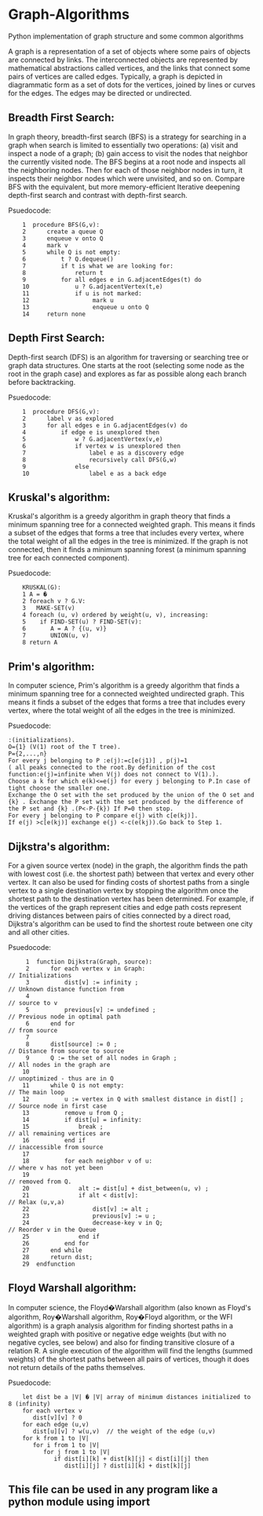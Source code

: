 Graph-Algorithms
================

Python implementation of graph structure and some common algorithms

A graph is a representation of a set of objects where some pairs of objects are connected by links. The interconnected objects are represented by mathematical abstractions called vertices, and the links that connect some pairs of vertices are called edges. Typically, a graph is depicted in diagrammatic form as a set of dots for the vertices, joined by lines or curves for the edges. 
The edges may be directed or undirected.

Breadth First Search:
-----------------------

In graph theory, breadth-first search (BFS) is a strategy for searching in a graph when search is limited to essentially two operations: (a) visit and inspect a node of a graph; (b) gain access to visit the nodes that neighbor the currently visited node. The BFS begins at a root node and inspects all the neighboring nodes. Then for each of those neighbor nodes in turn, it inspects their neighbor nodes which were unvisited, and so on. Compare BFS with the equivalent, but more memory-efficient Iterative deepening depth-first search and contrast with depth-first search.

Psuedocode:

		1  procedure BFS(G,v):
		2      create a queue Q
		3      enqueue v onto Q
		4      mark v
		5      while Q is not empty:
		6          t ? Q.dequeue()
		7          if t is what we are looking for:
		8              return t
		9          for all edges e in G.adjacentEdges(t) do
		10             u ? G.adjacentVertex(t,e)
		11             if u is not marked:
		12                  mark u
		13                  enqueue u onto Q
		14     return none

Depth First Search:
----------------------

Depth-first search (DFS) is an algorithm for traversing or searching tree or graph data structures. One starts at the root (selecting some node as the root in the graph case) and explores as far as possible along each branch before backtracking.

Psuedocode:

		1  procedure DFS(G,v):
		2      label v as explored
		3      for all edges e in G.adjacentEdges(v) do
		4          if edge e is unexplored then
		5              w ? G.adjacentVertex(v,e)
		6              if vertex w is unexplored then
		7                  label e as a discovery edge
		8                  recursively call DFS(G,w)
		9              else
		10                 label e as a back edge

Kruskal's algorithm:
----------------------

Kruskal's algorithm is a greedy algorithm in graph theory that finds a minimum spanning tree for a connected weighted graph. This means it finds a subset of the edges that forms a tree that includes every vertex, where the total weight of all the edges in the tree is minimized. If the graph is not connected, then it finds a minimum spanning forest (a minimum spanning tree for each connected component).

Psuedocode:

		KRUSKAL(G):
		1 A = �
		2 foreach v ? G.V:
		3   MAKE-SET(v)
		4 foreach (u, v) ordered by weight(u, v), increasing:
		5    if FIND-SET(u) ? FIND-SET(v):
		6       A = A ? {(u, v)}
		7       UNION(u, v)
		8 return A

Prim's algorithm:
----------------------

In computer science, Prim's algorithm is a greedy algorithm that finds a minimum spanning tree for a connected weighted undirected graph. This means it finds a subset of the edges that forms a tree that includes every vertex, where the total weight of all the edges in the tree is minimized. 

Psuedocode:


    :(initializations).
    O={1} (V(1) root of the T tree).
    P={2,...,n}
    For every j belonging to P :e(j):=c[e(j1)] , p(j)=1
    ( all peaks connected to the root.By definition of the cost function:e(j)=infinite when V(j) does not connect to V(1).).
    Choose a k for which e(k)<=e(j) for every j belonging to P.In case of tight choose the smaller one.
    Exchange the O set with the set produced by the union of the O set and {k} . Exchange the P set with the set produced by the difference of the P set and {k} .(P<-P-{k}) If P=0 then stop.
    For every j belonging to P compare e(j) with c[e(kj)].
    If e(j) >c[e(kj)] exchange e(j) <-c(e(kj)).Go back to Step 1.

Dijkstra's algorithm:
----------------------

For a given source vertex (node) in the graph, the algorithm finds the path with lowest cost (i.e. the shortest path) between that vertex and every other vertex. It can also be used for finding costs of shortest paths from a single vertex to a single destination vertex by stopping the algorithm once the shortest path to the destination vertex has been determined. For example, if the vertices of the graph represent cities and edge path costs represent driving distances between pairs of cities connected by a direct road, Dijkstra's algorithm can be used to find the shortest route between one city and all other cities.

Psuedocode:

		 1  function Dijkstra(Graph, source):
		 2      for each vertex v in Graph:                                // Initializations
		 3          dist[v] := infinity ;                                  // Unknown distance function from 
		 4                                                                 // source to v
		 5          previous[v] := undefined ;                             // Previous node in optimal path
		 6      end for                                                    // from source
		 7      
		 8      dist[source] := 0 ;                                        // Distance from source to source
		 9      Q := the set of all nodes in Graph ;                       // All nodes in the graph are
		10                                                                 // unoptimized - thus are in Q
		11      while Q is not empty:                                      // The main loop
		12          u := vertex in Q with smallest distance in dist[] ;    // Source node in first case
		13          remove u from Q ;
		14          if dist[u] = infinity:
		15              break ;                                            // all remaining vertices are
		16          end if                                                 // inaccessible from source
		17          
		18          for each neighbor v of u:                              // where v has not yet been 
		19                                                                 // removed from Q.
		20              alt := dist[u] + dist_between(u, v) ;
		21              if alt < dist[v]:                                  // Relax (u,v,a)
		22                  dist[v] := alt ;
		23                  previous[v] := u ;
		24                  decrease-key v in Q;                           // Reorder v in the Queue
		25              end if
		26          end for
		27      end while
		28      return dist;
		29  endfunction

Floyd Warshall algorithm:
--------------------------

In computer science, the Floyd�Warshall algorithm (also known as Floyd's algorithm, Roy�Warshall algorithm, Roy�Floyd algorithm, or the WFI algorithm) is a graph analysis algorithm for finding shortest paths in a weighted graph with positive or negative edge weights (but with no negative cycles, see below) and also for finding transitive closure of a relation R. A single execution of the algorithm will find the lengths (summed weights) of the shortest paths between all pairs of vertices, though it does not return details of the paths themselves.

Psuedocode:

		let dist be a |V| � |V| array of minimum distances initialized to 8 (infinity)
		for each vertex v
		   dist[v][v] ? 0
		for each edge (u,v)
		   dist[u][v] ? w(u,v)  // the weight of the edge (u,v)
		for k from 1 to |V|
		   for i from 1 to |V|
			  for j from 1 to |V|
				 if dist[i][k] + dist[k][j] < dist[i][j] then
					dist[i][j] ? dist[i][k] + dist[k][j]

This file can be used in any program like a python module using import
------------------------------------------------------------------------
